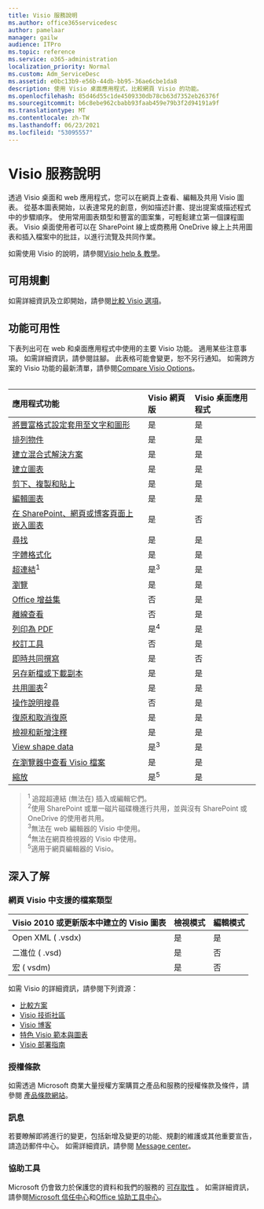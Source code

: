 ```yaml
---
title: Visio 服務說明
ms.author: office365servicedesc
author: pamelaar
manager: gailw
audience: ITPro
ms.topic: reference
ms.service: o365-administration
localization_priority: Normal
ms.custom: Adm_ServiceDesc
ms.assetid: e0bc13b9-e56b-44db-bb95-36ae6cbe1da8
description: 使用 Visio 桌面應用程式，比較網頁 Visio 的功能。
ms.openlocfilehash: 85d46d55c1de4509330db78cb63d7352eb26376f
ms.sourcegitcommit: b6c8ebe962cbabb93faab459e79b3f2d94191a9f
ms.translationtype: MT
ms.contentlocale: zh-TW
ms.lasthandoff: 06/23/2021
ms.locfileid: "53095557"
---
```

# <a name="visio-service-description"></a>Visio 服務說明

透過 Visio 桌面和 web 應用程式，您可以在網頁上查看、編輯及共用 Visio 圖表。 從基本圖表開始，以表達常見的創意，例如描述計畫、提出提案或描述程式中的步驟順序。 使用常用圖表類型和豐富的圖案集，可輕鬆建立第一個課程圖表。 Visio 桌面使用者可以在 SharePoint 線上或商務用 OneDrive 線上上共用圖表和插入檔案中的批註，以進行流覽及共同作業。

如需使用 Visio 的說明，請參閱[Visio help & 教學](https://support.office.com/visio)。

## <a name="available-plans"></a>可用規劃

如需詳細資訊及立即開始，請參閱[比較 Visio 選項](https://www.microsoft.com/microsoft-365/visio/microsoft-visio-plans-and-pricing-compare-visio-options)。
  
## <a name="feature-availability"></a>功能可用性

下表列出可在 web 和桌面應用程式中使用的主要 Visio 功能。 適用某些注意事項。 如需詳細資訊，請參閱註腳。 此表格可能會變更，恕不另行通知。 如需跨方案的 Visio 功能的最新清單，請參閱[Compare Visio Options](https://www.microsoft.com/microsoft-365/visio/microsoft-visio-plans-and-pricing-compare-visio-options)。<br><br> 

| 應用程式功能 | Visio 網頁版 | Visio 桌面應用程式 |
|:-----|:-----|:-----|
|[將豐富格式設定套用至文字和圖形](visio-features.md#apply-rich-formatting-to-text-and-shapes)|是 |是 |
|[排列物件](visio-features.md#arrange-objects)|是 |是 |
|[建立混合式解決方案](visio-features.md#build-mashup-solutions)|是 |是 |
|[建立圖表](visio-features.md#create-diagrams)|是 |是 |
|[剪下、複製和貼上](visio-features.md#cut-copy-and-paste)|是 |是 |
|[編輯圖表](visio-features.md#edit-diagrams)|是 |是 |
|[在 SharePoint、網頁或博客頁面上嵌入圖表](visio-features.md#embed-diagram-in-a-sharepoint-web-or-blog-page)|是 |否 |
|[尋找](visio-features.md#find)|是 |是 |
|[字體格式化](visio-features.md#font-formatting)|是 |是 |
|[超連結](visio-features.md#hyperlinks)<sup>1</sup>|是<sup>3</sup>|是 |
|[瀏覽](visio-features.md#navigation)|是 |是 |
|[Office 增益集](visio-features.md#office-add-ins)|否 |是 |
|[離線查看](visio-features.md#offline-viewing)|否 |是 |
|[列印為 PDF](visio-features.md#print-to-pdf)|是<sup>4</sup>|是 |
|[校訂工具](visio-features.md#proofing-tools)|否 |是 |
|[即時共同撰寫](visio-features.md#real-time-co-authoring)|是 |否 |
|[另存新檔或下載副本](visio-features.md#save-as-or-download-a-copy)|是 |是 |
|[共用圖表](visio-features.md#share-a-diagram)<sup>2</sup>|是 |是 |
|[操作說明搜尋](visio-features.md#tell-me)|否 |是 |
|[復原和取消復原](visio-features.md#undo-and-redo)|是 |是 |
|[檢視和新增注釋](visio-features.md#view-and-add-comments)|是 |是 |
|[View shape data](visio-features.md#view-shape-data)|是<sup>3</sup>|是 |
|[在瀏覽器中查看 Visio 檔案](visio-features.md#view-visio-files-in-the-browser)|是 |是 |
|[縮放](visio-features.md#zoom)|是<sup>5</sup>|是 |

> <sup>1</sup> 追蹤超連結 (無法在) 插入或編輯它們。
<br/><sup>2</sup>使用 SharePoint 或單一磁片磁碟機進行共用，並與沒有 SharePoint 或 OneDrive 的使用者共用。
<br/><sup>3</sup>無法在 web 編輯器的 Visio 中使用。
<br/><sup>4</sup>無法在網頁檢視器的 Visio 中使用。
<br/><sup>5</sup>適用于網頁編輯器的 Visio。

## <a name="learn-more"></a>深入了解

### <a name="supported-file-types-in-visio-for-the-web"></a>網頁 Visio 中支援的檔案類型

| Visio 2010 或更新版本中建立的 Visio 圖表 | 檢視模式 | 編輯模式 |
|:-----|:-----|:-----|
|Open XML ( .vsdx)   <br/> |是  <br/> |是  <br/> |
|二進位 ( .vsd)   <br/> |是  <br/> |否  <br/> |
|宏 ( vsdm)   <br/> |是  <br/> |否  <br/> |

如需 Visio 的詳細資訊，請參閱下列資源：

- [比較方案](https://www.microsoft.com/microsoft-365/visio/microsoft-visio-plans-and-pricing-compare-visio-options)
- [Visio 技術社區](https://techcommunity.microsoft.com/t5/microsoft-teams/ct-p/MicrosoftTeams)
- [Visio 博客](https://techcommunity.microsoft.com/t5/visio-blog/bg-p/VisioBlog)
- [特色 Visio 範本與圖表](https://go.microsoft.com/fwlink/p/?linkid=2157372)
- [Visio 部署指南](/deployoffice/deployment-guide-for-visio)

### <a name="licensing-terms"></a>授權條款

如需透過 Microsoft 商業大量授權方案購買之產品和服務的授權條款及條件，請參閱 [產品條款網站](https://www.microsoft.com/licensing/terms/)。

### <a name="messaging"></a>訊息

若要瞭解即將進行的變更，包括新增及變更的功能、規劃的維護或其他重要宣告，請造訪郵件中心。 如需詳細資訊，請參閱 [Message center](/microsoft-365/admin/manage/message-center)。

### <a name="accessibility"></a>協助工具

Microsoft 仍會致力於保護您的資料和我們的服務的 [可存取性](https://www.microsoft.com/trust-center/compliance/accessibility) 。 如需詳細資訊，請參閱[Microsoft 信任中心](https://www.microsoft.com/trust-center)和[Office 協助工具中心](https://support.office.com/article/ecab0fcf-d143-4fe8-a2ff-6cd596bddc6d)。
